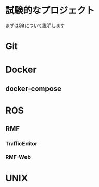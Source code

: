 # 試験的なプロジェクト

まずは[Git](#Git)について説明します

<a id="Git"></a>
# Git

# Docker
## docker-compose

# ROS
## RMF
###  TrafficEditor
###  RMF-Web

# UNIX 
